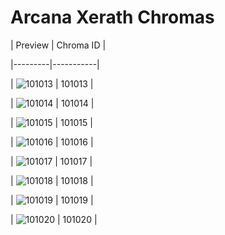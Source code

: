 # Arcana Xerath Chromas


| Preview | Chroma ID |

|---------|-----------|

| ![101013](https://raw.communitydragon.org/latest/plugins/rcp-be-lol-game-data/global/default/v1/champion-chroma-images/101/101013.png) | 101013 |

| ![101014](https://raw.communitydragon.org/latest/plugins/rcp-be-lol-game-data/global/default/v1/champion-chroma-images/101/101014.png) | 101014 |

| ![101015](https://raw.communitydragon.org/latest/plugins/rcp-be-lol-game-data/global/default/v1/champion-chroma-images/101/101015.png) | 101015 |

| ![101016](https://raw.communitydragon.org/latest/plugins/rcp-be-lol-game-data/global/default/v1/champion-chroma-images/101/101016.png) | 101016 |

| ![101017](https://raw.communitydragon.org/latest/plugins/rcp-be-lol-game-data/global/default/v1/champion-chroma-images/101/101017.png) | 101017 |

| ![101018](https://raw.communitydragon.org/latest/plugins/rcp-be-lol-game-data/global/default/v1/champion-chroma-images/101/101018.png) | 101018 |

| ![101019](https://raw.communitydragon.org/latest/plugins/rcp-be-lol-game-data/global/default/v1/champion-chroma-images/101/101019.png) | 101019 |

| ![101020](https://raw.communitydragon.org/latest/plugins/rcp-be-lol-game-data/global/default/v1/champion-chroma-images/101/101020.png) | 101020 |